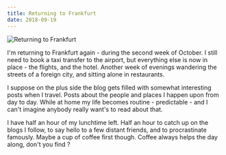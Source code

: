 ```yaml
---
title: Returning to Frankfurt
date: 2018-09-19
---
```


![Returning to Frankfurt](https://source.unsplash.com/cckf4TsHAuw/1600x900)

I'm returning to Frankfurt again - during the second week of October. I still need to book a taxi transfer to the airport, but everything else is now in place - the flights, and the hotel. Another week of evenings wandering the streets of a foreign city, and sitting alone in restaurants.

I suppose on the plus side the blog gets filled with somewhat interesting posts when I travel. Posts about the people and places I happen upon from day to day. While at home my life becomes routine - predictable - and I can't imagine anybody really want's to read about that.

I have half an hour of my lunchtime left. Half an hour to catch up on the blogs I follow, to say hello to a few distant friends, and to procrastinate famously. Maybe a cup of coffee first though. Coffee always helps the day along, don't you find ?